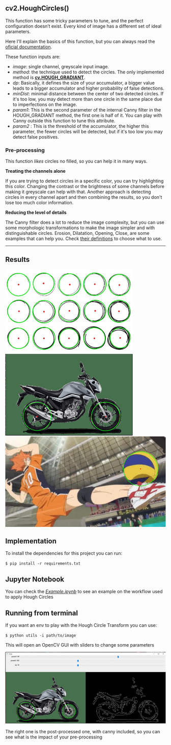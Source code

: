 ## cv2.HoughCircles()

This function has some tricky parameters to tune, and the perfect configuration doesn’t exist. Every kind of image has a different set of ideal parameters.

Here I'll explain the basics of this function, but you can always read the [oficial documentation](https://docs.opencv.org/3.4/dd/d1a/group__imgproc__feature.html#ga47849c3be0d0406ad3ca45db65a25d2d).

These function inputs are:

*  *image*: single channel, greyscale input image.
*  *method*: the technique used to detect the circles. The only implemented method is [**cv.HOUGH_GRADIANT**](http://www.bmva.org/bmvc/1989/avc-89-029.pdf).
*  *dp*: Basically, it defines the size of your accumulator, a bigger value leads to a bigger accumulator and higher probability of false detections.
* *minDist*: minimal distance between the center of two detected circles. If it's too low, you may detect more than one circle in the same place due to imperfections on the image.
* *param1*: This is the second parameter of the internal Canny filter in the HOUGH_GRADIANT method, the first one is half of it. You can play with Canny outside this function to tune this attribute.
* *param2* : This is the threshold of the accumulator, the higher this parameter, the fewer circles will be detected, but if it's too low you may detect false positives.

### Pre-processing

This function *likes* circles no filled, so you can help it in many ways.

**Treating the channels alone**

If you are trying to detect circles in a specific color, you can try highlighting this color. Changing the contrast or the brightness of some channels before making it greyscale can help with that. Another approach is detecting circles in every channel apart and then combining the results, so you don't lose too much color information.

**Reducing the level of details**

The Canny filter does a lot to reduce the image complexity, but you can use some morphologic transformations to make the image simpler and with distinguishable circles. Erosion, Dilatation, Opening, Close, are some examples that can help you. Check [their definitions](https://opencv-python-tutroals.readthedocs.io/en/latest/py_tutorials/py_imgproc/py_morphological_ops/py_morphological_ops.html) to choose what to use.



---
## Results


<p float="left">
  <img src="img/easy.png" width="400" />
  <img src="img/moto.png" width="400" /> 
  <img src="img/hinata.png" width="800" />
</p>

## Implementation

To install the dependencies for this project you can run:

`
$ pip install -r requirements.txt
`

## Jupyter Notebook

You can check the [*Example.ipynb*](Example.ipynb) to see an example on the workflow used to apply Hough Circles


## Running from terminal

If you want an env to play with the Hough Circle Transform you can use:

`
$ python utils -i path/to/image
`

This will open an OpenCV GUI with sliders to change some parameters

![gui](img/gui.png)

The right one is the post-processed one, with canny included, so you can see what is the impact of your pre-processing




